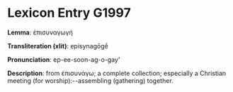 # Lexicon Entry G1997

**Lemma**: ἐπισυναγωγή

**Transliteration (xlit)**: episynagōgḗ

**Pronunciation**: ep-ee-soon-ag-o-gay'

**Description**:
from ἐπισυνάγω; a complete collection; especially a Christian meeting (for worship):--assembling (gathering) together.
